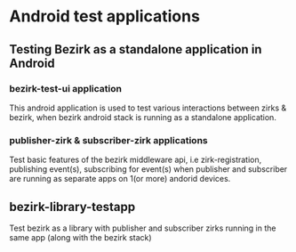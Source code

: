 # Android test applications

## Testing Bezirk as a standalone application in Android

### bezirk-test-ui application
This android application is used to test various interactions between zirks & bezirk, when bezirk android stack is running as a standalone application.

### publisher-zirk & subscriber-zirk applications
Test basic features of the bezirk middleware api, i.e zirk-registration, publishing event(s), subscribing for event(s) when publisher and subscriber are running as separate apps on 1(or more) andorid devices.

## bezirk-library-testapp
Test bezirk as a library with publisher and subscriber zirks running in the same app (along with the bezirk stack)





